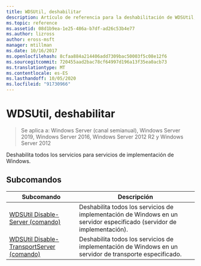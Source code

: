 ```yaml
---
title: WDSUtil, deshabilitar
description: Artículo de referencia para la deshabilitación de WDSUtil, que deshabilita todos los servicios para servicios de implementación de Windows.
ms.topic: reference
ms.assetid: 08d1b9ea-1e25-486a-b7df-ad26c53b4e77
ms.author: lizross
author: eross-msft
manager: mtillman
ms.date: 10/16/2017
ms.openlocfilehash: 8cfaa884a214406add7309bac50003f5c08e12f6
ms.sourcegitcommit: 720455aad2bac78cf64997d196a13f35ea0acb73
ms.translationtype: MT
ms.contentlocale: es-ES
ms.lasthandoff: 10/05/2020
ms.locfileid: "91730966"
---
```

# <a name="wdsutil-disable"></a>WDSUtil, deshabilitar

> Se aplica a: Windows Server (canal semianual), Windows Server 2019, Windows Server 2016, Windows Server 2012 R2 y Windows Server 2012

Deshabilita todos los servicios para servicios de implementación de Windows.

## <a name="subcommands"></a>Subcomandos
|Subcomando|Descripción|
|-------|--------|
|[WDSUtil Disable-Server (comando)](wdsutil-disable-server.md)|Deshabilita todos los servicios de implementación de Windows en un servidor especificado (servidor de implementación).|
|[WDSUtil Disable-TransportServer (comando)](wdsutil-disable-transportserver.md)|Deshabilita todos los servicios de implementación de Windows en un servidor de transporte especificado.|
